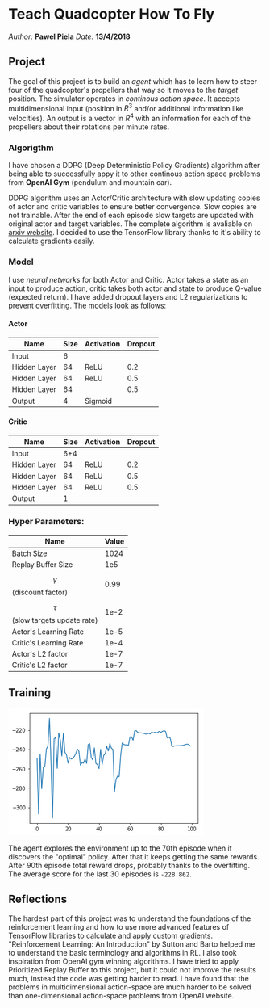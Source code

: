 # Teach Quadcopter How To Fly
*Author:* **Pawel Piela**
*Date:* **13/4/2018**

## Project
The goal of this project is to build an *agent* which has to learn how to steer four of the quadcopter's propellers that way so it moves to the *target* position.
The simulator operates in *continous action space*. It accepts multidimensional input (position in $R^3$ and/or additional information like velocities). An output is a vector in $R^4$ with an information for each of the propellers about their rotations per minute rates.

### Algorigthm
I have chosen a DDPG (Deep Deterministic Policy Gradients) algorithm after being able to successfully appy it to other continous action space problems from **OpenAI Gym** (pendulum and mountain car).

DDPG algorithm uses an Actor/Critic architecture with slow updating copies of actor and critic variables to ensure better convergence. Slow copies are not trainable. After the end of each episode slow targets are updated with original actor and target variables. The complete algorithm is avaliable on [arxiv website](https://arxiv.org/pdf/1509.02971.pdf). I decided to use the TensorFlow library thanks to it's ability to calculate gradients easily.

### Model
I use *neural networks* for both Actor and Critic. Actor takes a state as an input to produce action, critic takes both actor and state to produce Q-value (expected return). I have added dropout layers and L2 regularizations to prevent overfitting. The models look as follows:

#### Actor
|Name|Size|Activation|Dropout|
|--|--|--|--|
|Input|6|||
|Hidden Layer|64|ReLU|0.2|
|Hidden Layer|64|ReLU|0.5|
|Hidden Layer|64||0.5|
|Output|4|Sigmoid|

#### Critic
|Name|Size|Activation|Dropout|
|--|--|--|--|
|Input|6+4|||
|Hidden Layer|64|ReLU|0.2|
|Hidden Layer|64|ReLU|0.5|
|Hidden Layer|64|ReLU|0.5|
|Output|1|||

### Hyper Parameters:
|Name|Value|
|--|--|
|Batch Size|1024|
|Replay Buffer Size|1e5|
|$$\gamma$$ (discount factor)|0.99|
|$$\tau$$ (slow targets update rate)|1e-2|
|Actor's Learning Rate|1e-5|
|Critic's Learning Rate|1e-4|
|Actor's L2 factor|1e-7|
|Critic's L2 factor|1e-7|

## Training

![chart](data/scores.png)

The agent explores the environment up to the 70th episode when it discovers the "optimal" policy. After that it keeps getting the same rewards. After 90th episode total reward drops, probably thanks to the overfitting. The average score for the last 30 episodes is `-228.862`.

## Reflections

The hardest part of this project was to understand the foundations of the reinforcement learning and how to use more advanced features of TensorFlow libraries to calculate and apply custom gradients. "Reinforcement Learning: An Introduction" by Sutton and Barto helped me to understand the basic terminology and algorithms in RL. I also took inspiration from OpenAI gym winning algorithms. I have tried to apply Prioritized Replay Buffer to this project, but it could not improve the results much, instead the code was getting harder to read. I have found that the problems in multidimensional action-space are much harder to be solved than one-dimensional action-space problems from OpenAI website.


